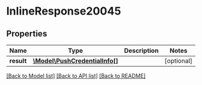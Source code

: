 # InlineResponse20045

## Properties
Name | Type | Description | Notes
------------ | ------------- | ------------- | -------------
**result** | [**\Model\PushCredentialInfo[]**](PushCredentialInfo.md) |  | [optional] 

[[Back to Model list]](../README.md#documentation-for-models) [[Back to API list]](../README.md#documentation-for-api-endpoints) [[Back to README]](../README.md)


